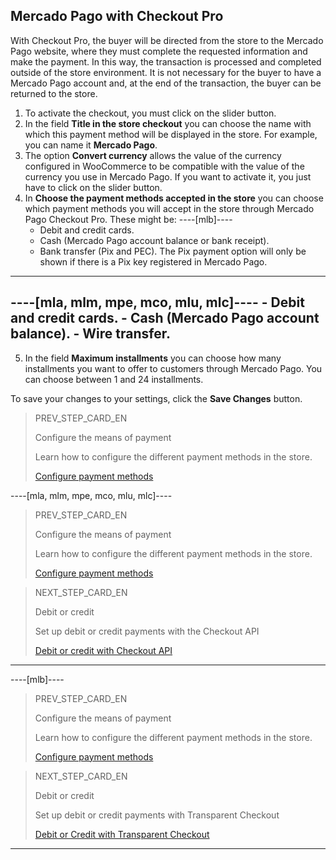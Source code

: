 ## Mercado Pago with Checkout Pro

With Checkout Pro, the buyer will be directed from the store to the Mercado Pago website, where they must complete the requested information and make the payment. In this way, the transaction is processed and completed outside of the store environment. It is not necessary for the buyer to have a Mercado Pago account and, at the end of the transaction, the buyer can be returned to the store.

1. To activate the checkout, you must click on the slider button.
2. In the field **Title in the store checkout** you can choose the name with which this payment method will be displayed in the store. For example, you can name it **Mercado Pago**.
3. The option **Convert currency** allows the value of the currency configured in WooCommerce to be compatible with the value of the currency you use in Mercado Pago. If you want to activate it, you just have to click on the slider button.
4. In **Choose the payment methods accepted in the store** you can choose which payment methods you will accept in the store through Mercado Pago Checkout Pro. These might be:
----[mlb]----
    - Debit and credit cards.
    - Cash (Mercado Pago account balance or bank receipt).
    - Bank transfer (Pix and PEC). The Pix payment option will only be shown if there is a Pix key registered in Mercado Pago.
------------
----[mla, mlm, mpe, mco, mlu, mlc]----
    - Debit and credit cards.
    - Cash (Mercado Pago account balance).
    - Wire transfer.
------------
5. In the field **Maximum installments** you can choose how many installments you want to offer to customers through Mercado Pago. You can choose between 1 and 24 installments.

To save your changes to your settings, click the **Save Changes** button.

> PREV_STEP_CARD_EN
>
> Configure the means of payment
>
> Learn how to configure the different payment methods in the store.
>
> [Configure payment methods](/developers/en/docs/woocommerce/payments-methods-configuration)

----[mla, mlm, mpe, mco, mlu, mlc]----
> PREV_STEP_CARD_EN
>
> Configure the means of payment
>
> Learn how to configure the different payment methods in the store.
>
> [Configure payment methods](/developers/en/docs/woocommerce/payments-methods-configuration)

> NEXT_STEP_CARD_EN
>
> Debit or credit
>
> Set up debit or credit payments with the Checkout API
>
> [Debit or credit with Checkout API](/developers/en/docs/woocommerce/payments-configuration/credit-debit)
------------

----[mlb]----
> PREV_STEP_CARD_EN
>
> Configure the means of payment
>
> Learn how to configure the different payment methods in the store.
>
> [Configure payment methods](/developers/en/docs/woocommerce/payments-methods-configuration)

> NEXT_STEP_CARD_EN
>
> Debit or credit
>
> Set up debit or credit payments with Transparent Checkout
>
> [Debit or Credit with Transparent Checkout](/developers/en/docs/woocommerce/payments-configuration/credit-debit)
------------